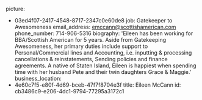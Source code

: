 picture:
  - 03ed4f07-2417-4548-8717-2347c0e60de8
job: Gatekeeper to Awesomeness
email_address: emccann@scottishamerican.com
phone_number: 714-906-5316
biography: 'Eileen has been working for BBA/Scottish American for 5 years. Aside from Gatekeeping Awesomeness, her primary duties include support to Personal/Commercial lines and Accounting, i.e. inputting & processing cancellations & reinstatements, Sending policies and finance agreements. A native of Staten Island, Eileen is happiest when spending time with her husband Pete and their twin daughters Grace & Maggie.'
business_location:
  - 4e60c7f5-e80f-4d69-bceb-47f7f8704e3f
title: Eileen McCann
id: cb3486c9-e206-4dc1-9794-77295a3172c1
